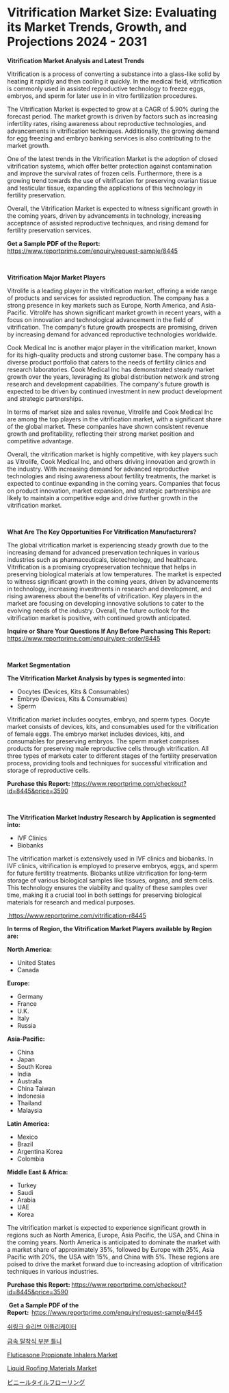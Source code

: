 <p><h1>Vitrification Market Size: Evaluating its Market Trends, Growth, and Projections 2024 - 2031</h1></p><p><strong>Vitrification Market Analysis and Latest Trends</strong></p>
<p><p>Vitrification is a process of converting a substance into a glass-like solid by heating it rapidly and then cooling it quickly. In the medical field, vitrification is commonly used in assisted reproductive technology to freeze eggs, embryos, and sperm for later use in in vitro fertilization procedures.</p><p>The Vitrification Market is expected to grow at a CAGR of 5.90% during the forecast period. The market growth is driven by factors such as increasing infertility rates, rising awareness about reproductive technologies, and advancements in vitrification techniques. Additionally, the growing demand for egg freezing and embryo banking services is also contributing to the market growth.</p><p>One of the latest trends in the Vitrification Market is the adoption of closed vitrification systems, which offer better protection against contamination and improve the survival rates of frozen cells. Furthermore, there is a growing trend towards the use of vitrification for preserving ovarian tissue and testicular tissue, expanding the applications of this technology in fertility preservation.</p><p>Overall, the Vitrification Market is expected to witness significant growth in the coming years, driven by advancements in technology, increasing acceptance of assisted reproductive techniques, and rising demand for fertility preservation services.</p></p>
<p><strong>Get a Sample PDF of the Report:&nbsp;</strong> <a href="https://www.reportprime.com/enquiry/request-sample/8445">https://www.reportprime.com/enquiry/request-sample/8445</a></p>
<p>&nbsp;</p>
<p><strong>Vitrification Major Market Players</strong></p>
<p><p>Vitrolife is a leading player in the vitrification market, offering a wide range of products and services for assisted reproduction. The company has a strong presence in key markets such as Europe, North America, and Asia-Pacific. Vitrolife has shown significant market growth in recent years, with a focus on innovation and technological advancement in the field of vitrification. The company's future growth prospects are promising, driven by increasing demand for advanced reproductive technologies worldwide.</p><p>Cook Medical Inc is another major player in the vitrification market, known for its high-quality products and strong customer base. The company has a diverse product portfolio that caters to the needs of fertility clinics and research laboratories. Cook Medical Inc has demonstrated steady market growth over the years, leveraging its global distribution network and strong research and development capabilities. The company's future growth is expected to be driven by continued investment in new product development and strategic partnerships.</p><p>In terms of market size and sales revenue, Vitrolife and Cook Medical Inc are among the top players in the vitrification market, with a significant share of the global market. These companies have shown consistent revenue growth and profitability, reflecting their strong market position and competitive advantage.</p><p>Overall, the vitrification market is highly competitive, with key players such as Vitrolife, Cook Medical Inc, and others driving innovation and growth in the industry. With increasing demand for advanced reproductive technologies and rising awareness about fertility treatments, the market is expected to continue expanding in the coming years. Companies that focus on product innovation, market expansion, and strategic partnerships are likely to maintain a competitive edge and drive further growth in the vitrification market.</p></p>
<p>&nbsp;</p>
<p><strong>What Are The Key Opportunities For Vitrification Manufacturers?</strong></p>
<p><p>The global vitrification market is experiencing steady growth due to the increasing demand for advanced preservation techniques in various industries such as pharmaceuticals, biotechnology, and healthcare. Vitrification is a promising cryopreservation technique that helps in preserving biological materials at low temperatures. The market is expected to witness significant growth in the coming years, driven by advancements in technology, increasing investments in research and development, and rising awareness about the benefits of vitrification. Key players in the market are focusing on developing innovative solutions to cater to the evolving needs of the industry. Overall, the future outlook for the vitrification market is positive, with continued growth anticipated.</p></p>
<p><strong>Inquire or Share Your Questions If Any Before Purchasing This Report:</strong> <a href="https://www.reportprime.com/enquiry/pre-order/8445">https://www.reportprime.com/enquiry/pre-order/8445</a></p>
<p>&nbsp;</p>
<p><strong>Market Segmentation</strong></p>
<p><strong>The Vitrification Market Analysis by types is segmented into:</strong></p>
<p><ul><li>Oocytes (Devices, Kits & Consumables)</li><li>Embryo (Devices, Kits & Consumables)</li><li>Sperm</li></ul></p>
<p><p>Vitrification market includes oocytes, embryo, and sperm types. Oocyte market consists of devices, kits, and consumables used for the vitrification of female eggs. The embryo market includes devices, kits, and consumables for preserving embryos. The sperm market comprises products for preserving male reproductive cells through vitrification. All three types of markets cater to different stages of the fertility preservation process, providing tools and techniques for successful vitrification and storage of reproductive cells.</p></p>
<p><strong>Purchase this Report:&nbsp;</strong><a href="https://www.reportprime.com/checkout?id=8445&price=3590">https://www.reportprime.com/checkout?id=8445&price=3590</a></p>
<p>&nbsp;</p>
<p><strong>The Vitrification Market Industry Research by Application is segmented into:</strong></p>
<p><ul><li>IVF Clinics</li><li>Biobanks</li></ul></p>
<p><p>The vitrification market is extensively used in IVF clinics and biobanks. In IVF clinics, vitrification is employed to preserve embryos, eggs, and sperm for future fertility treatments. Biobanks utilize vitrification for long-term storage of various biological samples like tissues, organs, and stem cells. This technology ensures the viability and quality of these samples over time, making it a crucial tool in both settings for preserving biological materials for research and medical purposes.</p></p>
<p><a href="https://www.reportprime.com/vitrification-r8445">&nbsp;https://www.reportprime.com/vitrification-r8445</a></p>
<p><strong>In terms of Region, the Vitrification Market Players available by Region are:</strong></p>
<p>
    <p> <strong> North America: </strong>
        <ul>
            <li>United States</li>
            <li>Canada</li>
        </ul>
        </p> 
    <p> <strong> Europe: </strong>
        <ul>
            <li>Germany</li>
            <li>France</li>
            <li>U.K.</li>
            <li>Italy</li>
            <li>Russia</li>
        </ul>
        </p> 
    <p> <strong> Asia-Pacific: </strong>
        <ul>
            <li>China</li>
            <li>Japan</li>
            <li>South Korea</li>
            <li>India</li>
            <li>Australia</li>
            <li>China Taiwan</li>
            <li>Indonesia</li>
            <li>Thailand</li>
            <li>Malaysia</li>
        </ul>
        </p> 
    <p> <strong> Latin America: </strong>
        <ul>
            <li>Mexico</li>
            <li>Brazil</li>
            <li>Argentina Korea</li>
            <li>Colombia</li>
        </ul>
        </p> 
    <p> <strong> Middle East & Africa: </strong>
        <ul>
            <li>Turkey</li>
            <li>Saudi</li>
            <li>Arabia</li>
            <li>UAE</li>
            <li>Korea</li>
        </ul>
    </p>
    </p>
<p><p>The vitrification market is expected to experience significant growth in regions such as North America, Europe, Asia Pacific, the USA, and China in the coming years. North America is anticipated to dominate the market with a market share of approximately 35%, followed by Europe with 25%, Asia Pacific with 20%, the USA with 15%, and China with 5%. These regions are poised to drive the market forward due to increasing adoption of vitrification techniques in various industries.</p></p>
<p><strong>Purchase this Report: </strong><a href="https://www.reportprime.com/checkout?id=8445&price=3590">https://www.reportprime.com/checkout?id=8445&price=3590</a></p>
<p>&nbsp;<strong>Get a Sample PDF of the Report:&nbsp;&nbsp;</strong><a href="https://www.reportprime.com/enquiry/request-sample/8445">https://www.reportprime.com/enquiry/request-sample/8445</a></p>
<p><strong></strong></p>
<p><p><a href="https://github.com/WilburKihn5676/Market-Research-Report-List-1/blob/main/209428373092.md">쉬링크 슬리브 어플리케이터</a></p><p><a href="https://github.com/vseigx30c9a1j/Market-Research-Report-List-2/blob/main/399440873091.md">금속 탈착식 부분 틀니</a></p><p><a href="https://github.com/Sarissaschmalingtr6fz2739/Market-Research-Report-List-2/blob/main/fluticasone-propionate-inhalers-market.md">Fluticasone Propionate Inhalers Market</a></p><p><a href="https://www.linkedin.com/pulse/liquid-roofing-materials-market-size-examines-its-scope-primary-imh8f">Liquid Roofing Materials Market</a></p><p><a href="https://github.com/dzy793153605/Market-Research-Report-List-2/blob/main/558980577329.md">ビニールタイルフローリング</a></p></p>